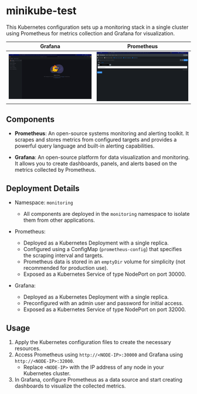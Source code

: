 # minikube-test

This Kubernetes configuration sets up a monitoring stack in a single cluster using Prometheus for metrics collection and Grafana for visualization.

|                  Grafana                   |                  Prometheus                   |
|:------------------------------------------:|:---------------------------------------------:|
| <img alt="grafana" src="docs/grafana.png"> | <img alt="grafana" src="docs/prometheus.png"> |

## Components

- **Prometheus**: An open-source systems monitoring and alerting toolkit. It scrapes and stores metrics from configured targets and provides a powerful query language and built-in alerting capabilities.

- **Grafana**: An open-source platform for data visualization and monitoring. It allows you to create dashboards, panels, and alerts based on the metrics collected by Prometheus.

## Deployment Details

- Namespace: `monitoring`
  - All components are deployed in the `monitoring` namespace to isolate them from other applications.

- Prometheus:
  - Deployed as a Kubernetes Deployment with a single replica.
  - Configured using a ConfigMap (`prometheus-config`) that specifies the scraping interval and targets.
  - Prometheus data is stored in an `emptyDir` volume for simplicity (not recommended for production use).
  - Exposed as a Kubernetes Service of type NodePort on port 30000.

- Grafana:
  - Deployed as a Kubernetes Deployment with a single replica.
  - Preconfigured with an admin user and password for initial access.
  - Exposed as a Kubernetes Service of type NodePort on port 32000.

## Usage

1. Apply the Kubernetes configuration files to create the necessary resources.
2. Access Prometheus using `http://<NODE-IP>:30000` and Grafana using `http://<NODE-IP>:32000`.
   - Replace `<NODE-IP>` with the IP address of any node in your Kubernetes cluster.
3. In Grafana, configure Prometheus as a data source and start creating dashboards to visualize the collected metrics.



